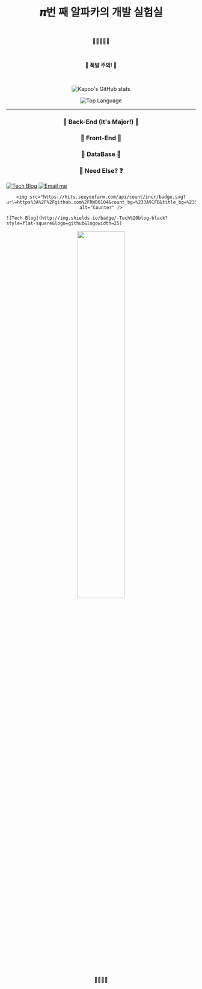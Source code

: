 <h1 align="center">𝝅번 째 알파카의 개발 실험실</h1>

<br />

<p align="center">🦙🐾🐾🐾🐾</p>

<br />

<p align="center"><b>🚧 폭발 주의! 🚧</b></p>

<br />

<p>
	
</p>

<div align="center">

![Kapoo's GitHub stats](https://github-readme-stats.vercel.app/api?username=RWB0104&show_icons=true&theme=radical&count_private=true)
	
![Top Language](https://github-readme-stats.vercel.app/api/top-langs/?username=RWB0104)
	
</div>

---

<h3 align="center">💎 Back-End (It's Major!) 💎</h3>



<h3 align="center">🚀 Front-End 🚀</h3>



<h3 align="center">🎁 DataBase 🎁</h3>



<h3 align="center">👀 Need Else? ❓</h3>

[![Tech Blog](http://img.shields.io/badge/-Tech%20blog-black?style=flat-square&logo=github&logowidth=25)](https://blog.itcode.dev)
[![Email me](https://img.shields.io/badge/Gmail-d14836?style=flat-square&logo=Gmail&logoColor=white&link=mailto:psj2716@gmail.com)](mailto:psj2716@gmail.com)

<div align="center">
	
	
	
	<img src="https://hits.seeyoufarm.com/api/count/incr/badge.svg?url=https%3A%2F%2Fgithub.com%2FRWB0104&count_bg=%233A91FB&title_bg=%23555555&icon=github.svg&icon_color=%23E7E7E7&title=hits&edge_flat=false" alt="Counter" />
</div>

<div>
	
	![Tech Blog](http://img.shields.io/badge/-Tech%20blog-black?style=flat-square&logo=github&logowidth=25)
	
</div>

<div align="center">
	<img src="https://github.com/RWB0104/RWB0104/blob/master/%EB%8B%A4%EC%9A%B4%EB%A1%9C%EB%93%9C.gif?raw=true" width="50%" />
</div>

<br />

<p align="center">💖💘💖💘</p>
